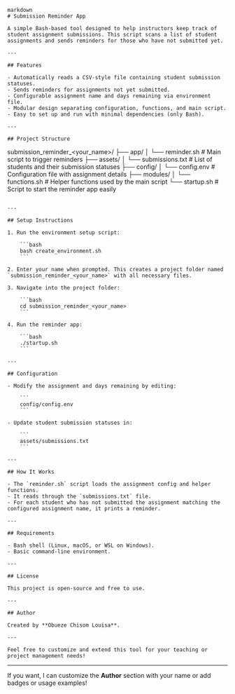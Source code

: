 
```
markdown
# Submission Reminder App

A simple Bash-based tool designed to help instructors keep track of student assignment submissions. This script scans a list of student assignments and sends reminders for those who have not submitted yet.

---

## Features

- Automatically reads a CSV-style file containing student submission statuses.
- Sends reminders for assignments not yet submitted.
- Configurable assignment name and days remaining via environment file.
- Modular design separating configuration, functions, and main script.
- Easy to set up and run with minimal dependencies (only Bash).

---

## Project Structure

```

submission\_reminder\_\<your\_name>/
├── app/
│   └── reminder.sh          # Main script to trigger reminders
├── assets/
│   └── submissions.txt     # List of students and their submission statuses
├── config/
│   └── config.env          # Configuration file with assignment details
├── modules/
│   └── functions.sh        # Helper functions used by the main script
└── startup.sh              # Script to start the reminder app easily

````

---

## Setup Instructions

1. Run the environment setup script:

    ```bash
    bash create_environment.sh
    ```

2. Enter your name when prompted. This creates a project folder named `submission_reminder_<your_name>` with all necessary files.

3. Navigate into the project folder:

    ```bash
    cd submission_reminder_<your_name>
    ```

4. Run the reminder app:

    ```bash
    ./startup.sh
    ```

---

## Configuration

- Modify the assignment and days remaining by editing:

    ```
    config/config.env
    ```

- Update student submission statuses in:

    ```
    assets/submissions.txt
    ```

---

## How It Works

- The `reminder.sh` script loads the assignment config and helper functions.
- It reads through the `submissions.txt` file.
- For each student who has not submitted the assignment matching the configured assignment name, it prints a reminder.

---

## Requirements

- Bash shell (Linux, macOS, or WSL on Windows).
- Basic command-line environment.

---

## License

This project is open-source and free to use.

---

## Author

Created by **Obueze Chisom Louisa**.

---

Feel free to customize and extend this tool for your teaching or project management needs!
````

---

If you want, I can customize the **Author** section with your name or add badges or usage examples!
